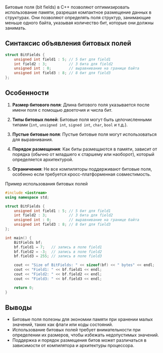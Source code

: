 Битовые поля (bit fields) в C++ позволяют оптимизировать использование памяти, разрешая компактное размещение данных в структурах. Они позволяют определять поля структур, занимающие меньше одного байта, указывая количество бит, которые они должны занимать.

## Синтаксис объявления битовых полей

```cpp
struct BitFields {
    unsigned int field1 : 5; // 5 бит для field1
    int field2 : 3;          // 3 бита для field2
    unsigned int : 0;        // выравнивание на границе байта
    unsigned int field3 : 8; // 8 бит для field3
};
```

## Особенности

1. **Размер битового поля**: Длина битового поля указывается после имени поля с помощью двоеточия и числа бит.
   
2. **Типы битовых полей**: Битовые поля могут быть целочисленными типами (`int`, `unsigned int`, `signed int`, `char`, `bool` и т.д.).

3. **Пустые битовые поля**: Пустые битовые поля могут использоваться для выравнивания.

4. **Порядок размещения**: Как биты размещаются в памяти, зависит от порядка (обычно от младшего к старшему или наоборот), который определяется архитектурой.

5. **Ограничения**: Не все компиляторы поддерживают битовые поля, особенно если требуется кросс-платформенная совместимость.

Пример использования битовых полей

```cpp
#include <iostream>
using namespace std;

struct BitFields {
    unsigned int field1 : 5; // 5 бит для field1
    int field2 : 3;          // 3 бита для field2
    unsigned int : 0;        // выравнивание на границе байта
    unsigned int field3 : 8; // 8 бит для field3
};

int main() {
    BitFields bf;
    bf.field1 = 7;   // запись в поле field1
    bf.field2 = -3;  // запись в поле field2
    bf.field3 = 255; // запись в поле field3

    cout << "Size of BitFields: " << sizeof(bf) << " bytes" << endl;
    cout << "Field1: " << bf.field1 << endl;
    cout << "Field2: " << bf.field2 << endl;
    cout << "Field3: " << bf.field3 << endl;

    return 0;
}
```

## Выводы

- Битовые поля полезны для экономии памяти при хранении малых значений, таких как флаги или коды состояний.
- Использование битовых полей требует внимательности при определении их размеров, чтобы избежать недопустимых значений.
- Поддержка и порядок размещения битов может различаться в зависимости от компилятора и архитектуры процессора.
